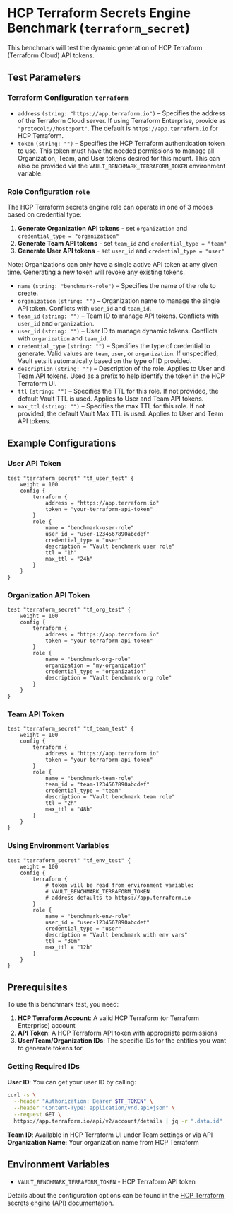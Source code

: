 # HCP Terraform Secrets Engine Benchmark (`terraform_secret`)

This benchmark will test the dynamic generation of HCP Terraform (Terraform Cloud) API tokens.

## Test Parameters

### Terraform Configuration `terraform`

- `address` `(string: "https://app.terraform.io")` – Specifies the address of the Terraform Cloud server. If using Terraform Enterprise, provide as `"protocol://host:port"`. The default is `https://app.terraform.io` for HCP Terraform.
- `token` `(string: "")` – Specifies the HCP Terraform authentication token to use. This token must have the needed permissions to manage all Organization, Team, and User tokens desired for this mount. This can also be provided via the `VAULT_BENCHMARK_TERRAFORM_TOKEN` environment variable.

### Role Configuration `role`

The HCP Terraform secrets engine role can operate in one of 3 modes based on credential type:

1. **Generate Organization API tokens** - set `organization` and `credential_type = "organization"`
2. **Generate Team API tokens** - set `team_id` and `credential_type = "team"`
3. **Generate User API tokens** - set `user_id` and `credential_type = "user"`

Note: Organizations can only have a single active API token at any given time. Generating a new token will revoke any existing tokens.

- `name` `(string: "benchmark-role")` – Specifies the name of the role to create.
- `organization` `(string: "")` – Organization name to manage the single API token. Conflicts with `user_id` and `team_id`.
- `team_id` `(string: "")` – Team ID to manage API tokens. Conflicts with `user_id` and `organization`.
- `user_id` `(string: "")` – User ID to manage dynamic tokens. Conflicts with `organization` and `team_id`.
- `credential_type` `(string: "")` – Specifies the type of credential to generate. Valid values are `team`, `user`, or `organization`. If unspecified, Vault sets it automatically based on the type of ID provided.
- `description` `(string: "")` – Description of the role. Applies to User and Team API tokens. Used as a prefix to help identify the token in the HCP Terraform UI.
- `ttl` `(string: "")` – Specifies the TTL for this role. If not provided, the default Vault TTL is used. Applies to User and Team API tokens.
- `max_ttl` `(string: "")` – Specifies the max TTL for this role. If not provided, the default Vault Max TTL is used. Applies to User and Team API tokens.

## Example Configurations

### User API Token

```hcl
test "terraform_secret" "tf_user_test" {
    weight = 100
    config {
        terraform {
            address = "https://app.terraform.io"
            token = "your-terraform-api-token"
        }
        role {
            name = "benchmark-user-role"
            user_id = "user-1234567890abcdef"
            credential_type = "user"
            description = "Vault benchmark user role"
            ttl = "1h"
            max_ttl = "24h"
        }
    }
}
```

### Organization API Token

```hcl
test "terraform_secret" "tf_org_test" {
    weight = 100
    config {
        terraform {
            address = "https://app.terraform.io"
            token = "your-terraform-api-token"
        }
        role {
            name = "benchmark-org-role"
            organization = "my-organization"
            credential_type = "organization"
            description = "Vault benchmark org role"
        }
    }
}
```

### Team API Token

```hcl
test "terraform_secret" "tf_team_test" {
    weight = 100
    config {
        terraform {
            address = "https://app.terraform.io"
            token = "your-terraform-api-token"
        }
        role {
            name = "benchmark-team-role"
            team_id = "team-1234567890abcdef"
            credential_type = "team"
            description = "Vault benchmark team role"
            ttl = "2h"
            max_ttl = "48h"
        }
    }
}
```

### Using Environment Variables

```hcl
test "terraform_secret" "tf_env_test" {
    weight = 100
    config {
        terraform {
            # token will be read from environment variable:
            # VAULT_BENCHMARK_TERRAFORM_TOKEN
            # address defaults to https://app.terraform.io
        }
        role {
            name = "benchmark-env-role"
            user_id = "user-1234567890abcdef"
            credential_type = "user"
            description = "Vault benchmark with env vars"
            ttl = "30m"
            max_ttl = "12h"
        }
    }
}
```


## Prerequisites

To use this benchmark test, you need:

1. **HCP Terraform Account**: A valid HCP Terraform (or Terraform Enterprise) account
2. **API Token**: A HCP Terraform API token with appropriate permissions
3. **User/Team/Organization IDs**: The specific IDs for the entities you want to generate tokens for

### Getting Required IDs

**User ID**: You can get your user ID by calling:
```bash
curl -s \
  --header "Authorization: Bearer $TF_TOKEN" \
  --header "Content-Type: application/vnd.api+json" \
  --request GET \
  https://app.terraform.io/api/v2/account/details | jq -r ".data.id"
```

**Team ID**: Available in HCP Terraform UI under Team settings or via API
**Organization Name**: Your organization name from HCP Terraform

## Environment Variables

- `VAULT_BENCHMARK_TERRAFORM_TOKEN` - HCP Terraform API token

Details about the configuration options can be found in the [HCP Terraform secrets engine (API) documentation](https://developer.hashicorp.com/vault/api-docs/secret/terraform).
